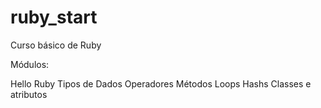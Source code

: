 # ruby_start

Curso básico de Ruby

Módulos:

Hello Ruby
Tipos de Dados
Operadores
Métodos
Loops
Hashs
Classes e atributos

